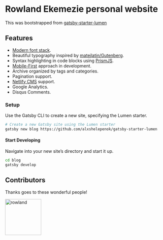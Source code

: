# Rowland Ekemezie personal website

This was bootstrapped from [gatsby-starter-lumen](https://github.com/alxshelepenok/gatsby-starter-lumen)

## Features
+ [Modern font stack](https://bitsofco.de/the-new-system-font-stack).
+ Beautiful typography inspired by [matejlatin/Gutenberg](https://github.com/matejlatin/Gutenberg).
+ Syntax highlighting in code blocks using [PrismJS](http://prismjs.com).
+ [Mobile-First](https://medium.com/@mrmrs_/mobile-first-css-48bc4cc3f60f) approach in development.
+ Archive organized by tags and categories.
+ Pagination support.
+ [Netlify CMS](https://www.netlifycms.org) support.
+ Google Analytics.
+ Disqus Comments.

### Setup

Use the Gatsby CLI to create a new site, specifying the Lumen starter.

```sh
# Create a new Gatsby site using the Lumen starter
gatsby new blog https://github.com/alxshelepenok/gatsby-starter-lumen
```

#### Start Developing

Navigate into your new site’s directory and start it up.

```sh
cd blog
gatsby develop
```

## Contributors
Thanks goes to these wonderful people!

[<img alt="rowland" src="https://avatars2.githubusercontent.com/u/15085641?s=460&v=4" width="117">](https://github.com/rowlandekemezie) 
